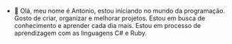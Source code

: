 - 👋 Olá, meu nome é Antonio, estou iniciando
     no mundo da programação. Gosto de criar, 
     organizar e melhorar projetos.
     Estou em busca de conhecimento e aprender cada dia mais.
     Estou em processo de aprendizagem com as
     linguagens C# e Ruby.

